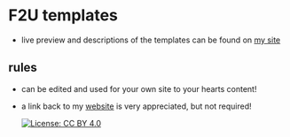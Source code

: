 # F2U templates
- live preview and descriptions of the templates can be found on <a href="https://doqmeat.neocities.org/notebook/F2U/codes" target="_blank">my site</a>

## rules
- can be edited and used for your own site to your hearts content!
- a link back to my <a href="https://doqmeat.neocities.org/" target="_blank">website</a> is very appreciated, but not required!

  [![License: CC BY 4.0](https://licensebuttons.net/l/by/4.0/80x15.png)](https://creativecommons.org/licenses/by/4.0/)
